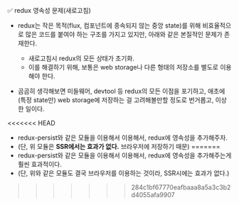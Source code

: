 ✅ redux 영속성 문제(새로고침)
* redux는 작은 목적(flux, 컴포넌트에 종속되지 않는 중앙 state)를 위해 비효율적으로 많은 코드를 붙여야 하는 구조를 가지고 있지만, 아래와 같은 본질적인 문제가 존재한다.

    * 새로고침시 redux의 모든 상태가 초기화.
    * 이를 해결하기 위해, 보통은 web storage나 다른 형태의 저장소를 별도로 이용해야 한다.

* 곰곰히 생각해보면 미들웨어, devtool 등 redux의 모든 이점을 포기하고, 애초에 (특정 state만) web storage에 저장하는 걸 고려해볼만할 정도로 번거롭고, 이상한 일이다.

<<<<<<< HEAD
* redux-persist와 같은 모듈을 이용해서 이용해서, redux에 영속성을 추가해주자.
* (단, 위 모듈은 <b>SSR에서는 효과가 없다.</b> 브라우저에 저장하기 때문)
=======
* redux-persist와 같은 모듈을 이용해서 이용해서, redux에 영속성을 추가해주는게 훨씬 효과적이다.
* (단, 위와 같은 모듈도 결국 브라우저를 이용하는 것이라, SSR시에는 효과가 없다.)
>>>>>>> 284c1bf67770eafbaaa8a5a3c3b2d4055afa9907
